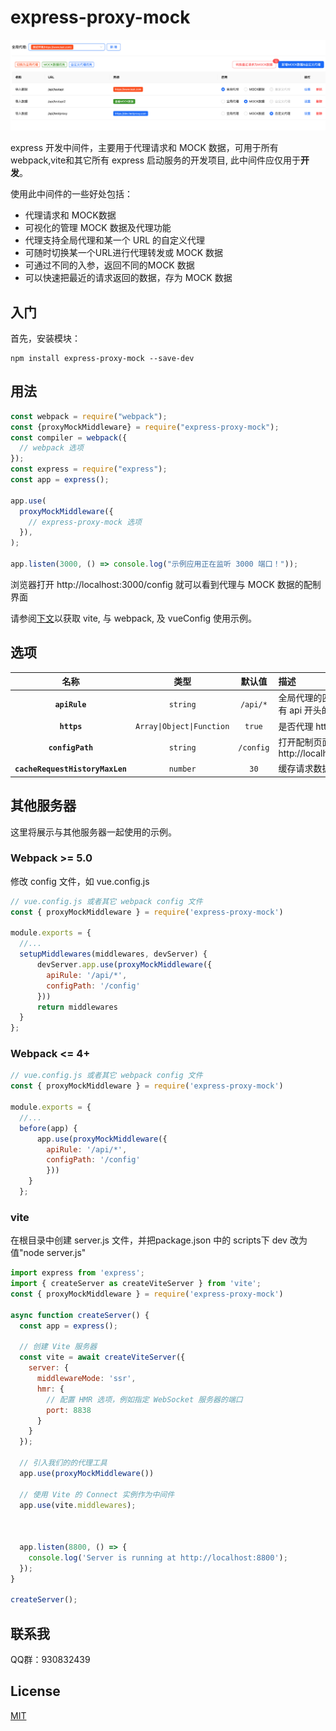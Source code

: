 
# express-proxy-mock

![描述](./public/proxymock.png)

express 开发中间件，主要用于代理请求和 MOCK 数据，可用于所有 webpack,vite和其它所有 express 启动服务的开发项目,
此中间件应仅用于**开发**。

使用此中间件的一些好处包括：

- 代理请求和 MOCK数据
- 可视化的管理 MOCK 数据及代理功能
- 代理支持全局代理和某一个 URL 的自定义代理
- 可随时切换某一个URL进行代理转发或 MOCK 数据
- 可通过不同的入参，返回不同的MOCK 数据
- 可以快速把最近的请求返回的数据，存为 MOCK 数据

## 入门

首先，安装模块：

```console
npm install express-proxy-mock --save-dev
```

## 用法

```js
const webpack = require("webpack");
const {proxyMockMiddleware} = require("express-proxy-mock");
const compiler = webpack({
  // webpack 选项
});
const express = require("express");
const app = express();

app.use(
  proxyMockMiddleware({
    // express-proxy-mock 选项
  }),
);

app.listen(3000, () => console.log("示例应用正在监听 3000 端口！"));
```
浏览器打开 http://localhost:3000/config 就可以看到代理与 MOCK 数据的配制界面

请参阅[下文](#其他服务器)以获取 vite, 与 webpack, 及 vueConfig 使用示例。

## 选项

|                      名称                       |               类型                |                    默认值                    | 描述                                                                                                          |
| :---------------------------------------------: | :-------------------------------: | :-------------------------------------------: | :------------------------------------------------------------------------------------------------------------------- |
|            **`apiRule`**            |              `string`              |              `/api/*`              | 全局代理的匹配规则,默认为所有 api 开头的请求                                          |
|            **`https`**            |     `Array\|Object\|Function`     |                  `true`               | 是否代理 https 请求。                                                                  |
|              **`configPath`**              |         `string`         |                 `/config`                  | 打开配制页面的地址，默认为http://localhost:3000/config                     |
|          **`cacheRequestHistoryMaxLen`**          |             `number`              |                  `30`                  |  缓存请求数据的最大条数                                                          |


## 其他服务器

这里将展示与其他服务器一起使用的示例。

### Webpack >= 5.0
修改 config 文件，如 vue.config.js

```js
// vue.config.js 或者其它 webpack config 文件
const { proxyMockMiddleware } = require('express-proxy-mock')

module.exports = {
  //...
  setupMiddlewares(middlewares, devServer) {
      devServer.app.use(proxyMockMiddleware({
        apiRule: '/api/*',
        configPath: '/config'
      }))
      return middlewares
  }
};
```

### Webpack <= 4+

```js
// vue.config.js 或者其它 webpack config 文件 
const { proxyMockMiddleware } = require('express-proxy-mock')

module.exports = {
  //...
  before(app) {
      app.use(proxyMockMiddleware({
        apiRule: '/api/*',
        configPath: '/config'
        }))
    }
  };
```

### vite

在根目录中创建 server.js 文件，并把package.json 中的 scripts下 dev 改为值"node server.js" 

```js
import express from 'express';
import { createServer as createViteServer } from 'vite';
const { proxyMockMiddleware } = require('express-proxy-mock')

async function createServer() {
  const app = express();
  
  // 创建 Vite 服务器
  const vite = await createViteServer({
    server: {
      middlewareMode: 'ssr',
      hmr: {
        // 配置 HMR 选项，例如指定 WebSocket 服务器的端口
        port: 8838
      }
    }
  });

  // 引入我们的的代理工具
  app.use(proxyMockMiddleware())

  // 使用 Vite 的 Connect 实例作为中间件
  app.use(vite.middlewares);

 

  app.listen(8800, () => {
    console.log('Server is running at http://localhost:8800');
  });
}

createServer();
```

## 联系我

QQ群：930832439

## License

[MIT](./LICENSE)